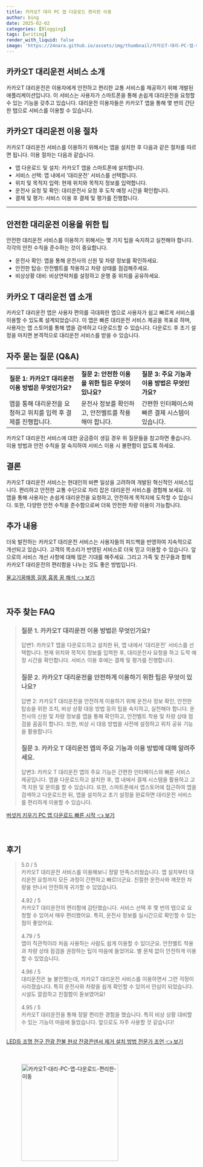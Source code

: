 ```yaml
---
title: 카카오T 대리 PC 앱 다운로드 편리한 이동
author: bing
date: 2025-02-02
categories: [Blogging]
tags: [writing]
render_with_liquid: false
image: 'https://24nara.github.io/assets/img/thumbnail/카카오T-대리-PC-앱-다운로드-편리한-이동.webp'
---
```



<h2 id='카카오T_대리운전_소개'>카카오T 대리운전 서비스 소개</h2>

<p>카카오T 대리운전은 이용자에게 안전하고 편리한 교통 서비스를 제공하기 위해 개발된 애플리케이션입니다. 이 서비스는 사용자가 스마트폰을 통해 손쉽게 대리운전을 요청할 수 있는 기능을 갖추고 있습니다. 대리운전 이용자들은 카카오T 앱을 통해 몇 번의 간단한 탭으로 서비스를 이용할 수 있습니다.</p>

<h2 id='이용_절차'>카카오T 대리운전 이용 절차</h2>

<p>카카오T 대리운전 서비스를 이용하기 위해서는 앱을 설치한 후 다음과 같은 절차를 따르면 됩니다. 이용 절차는 다음과 같습니다.</p>

<ul>
    <li>앱 다운로드 및 설치: 카카오T 앱을 스마트폰에 설치합니다.</li>
    <li>서비스 선택: 앱 내에서 '대리운전' 서비스를 선택합니다.</li>
    <li>위치 및 목적지 입력: 현재 위치와 목적지 정보를 입력합니다.</li>
    <li>운전사 요청 및 확인: 대리운전사 요청 후 도착 예정 시간을 확인합니다.</li>
    <li>결제 및 평가: 서비스 이용 후 결제 및 평가를 진행합니다.</li>
</ul>

<hr />

<h2 id='안전한_이용_팁'>안전한 대리운전 이용을 위한 팁</h2>

<p>안전한 대리운전 서비스를 이용하기 위해서는 몇 가지 팁을 숙지하고 실천해야 합니다. 각각의 안전 수칙을 준수하는 것이 중요합니다.</p>

<ul>
    <li>운전사 확인: 앱을 통해 운전사의 신원 및 차량 정보를 확인하세요.</li>
    <li>안전한 탑승: 안전벨트를 착용하고 차량 상태를 점검해주세요.</li>
    <li>비상상황 대비: 비상연락처를 설정하고 운행 중 위치를 공유하세요.</li>
</ul>

<h2 id='카카오T_대리운전_앱_소개'>카카오 T 대리운전 앱 소개</h2>

<p>카카오T 대리운전 앱은 사용자 편의를 극대화한 앱으로 사용자가 쉽고 빠르게 서비스를 이용할 수 있도록 설계되었습니다. 이 앱은 빠른 대리운전 서비스 제공을 목표로 하며, 사용자는 앱 스토어를 통해 앱을 검색하고 다운로드할 수 있습니다. 다운로드 후 초기 설정을 마치면 본격적으로 대리운전 서비스를 받을 수 있습니다.</p>

<h2 id='자주_묻는_질문'>자주 묻는 질문 (Q&A)</h2>

<table>
    <tr>
        <td><b>질문 1: 카카오T 대리운전 이용 방법은 무엇인가요?</b></td>
        <td><b>질문 2: 안전한 이용을 위한 팁은 무엇이 있나요?</b></td>
        <td><b>질문 3: 주요 기능과 이용 방법은 무엇인가요?</b></td>
    </tr>
    <tr>
        <td>앱을 통해 대리운전을 요청하고 위치를 입력 후 결제를 진행합니다.</td>
        <td>운전사 정보를 확인하고, 안전벨트를 착용해야 합니다.</td>
        <td>간편한 인터페이스와 빠른 결제 시스템이 있습니다.</td>
    </tr>
</table>

<p>카카오T 대리운전 서비스에 대한 궁금증이 생길 경우 위 질문들을 참고하면 좋습니다. 이용 방법과 안전 수칙을 잘 숙지하여 서비스 이용 시 불편함이 없도록 하세요.</p>

<h2 id='결론'>결론</h2>

<p>카카오T 대리운전 서비스는 현대인의 바쁜 일상을 고려하여 개발된 혁신적인 서비스입니다. 편리하고 안전한 교통 수단으로 자리 잡은 대리운전 서비스를 경험해 보세요. 이 앱을 통해 사용자는 손쉽게 대리운전을 요청하고, 안전하게 목적지에 도착할 수 있습니다. 또한, 다양한 안전 수칙을 준수함으로써 더욱 안전한 차량 이용이 가능합니다.</p>

<h2 id='추가_내용'>추가 내용</h2>

<p>더욱 발전하는 카카오T 대리운전 서비스는 사용자들의 피드백을 반영하여 지속적으로 개선되고 있습니다. 고객의 목소리가 반영된 서비스로 더욱 믿고 이용할 수 있습니다. 앞으로의 서비스 개선 사항에 대해 많은 기대를 해주세요. 그리고 가족 및 친구들과 함께 카카오T 대리운전의 편리함을 나누는 것도 좋은 방법입니다.</p>


<p><a class="click-button" title="물고기꿈해몽 길몽 흉몽 꿈 해석" href="https://24nara.github.io/posts/%EB%AC%BC%EA%B3%A0%EA%B8%B0%EA%BF%88%ED%95%B4%EB%AA%BD-%EA%B8%B8%EB%AA%BD-%ED%9D%89%EB%AA%BD-%EA%BF%88-%ED%95%B4%EC%84%9D/" rel="dofollow">물고기꿈해몽 길몽 흉몽 꿈 해석 👈 보기</a></p><br>
<h2 id='자주_찾는_FAQ'>자주 찾는 FAQ</h2>
<div itemscope="" itemtype="https://schema.org/FAQPage"> 
<blockquote> 
<div itemscope="" itemprop="mainEntity" itemtype="https://schema.org/Question"> 
<h3 itemprop="name">질문 1. 카카오T 대리운전 이용 방법은 무엇인가요?</h3> 
<div itemscope="" itemprop="acceptedAnswer" itemtype="https://schema.org/Answer"> 
<span itemprop="text"> 
<p>답변1: 카카오T 앱을 다운로드하고 설치한 뒤, 앱 내에서 '대리운전' 서비스를 선택합니다. 현재 위치와 목적지 정보를 입력한 후, 대리운전사 요청을 하고 도착 예정 시간을 확인합니다. 서비스 이용 후에는 결제 및 평가를 진행합니다.</p> 
</span> 
</div> 
</div> 
<div itemscope="" itemprop="mainEntity" itemtype="https://schema.org/Question"> 
<h3 itemprop="name">질문 2. 카카오T 대리운전을 안전하게 이용하기 위한 팁은 무엇이 있나요?</h3> 
<div itemscope="" itemprop="acceptedAnswer" itemtype="https://schema.org/Answer"> 
<span itemprop="text"> 
<p>답변 2: 카카오T 대리운전을 안전하게 이용하기 위해 운전사 정보 확인, 안전한 탑승을 위한 조치, 비상 상황 대응 방법 등의 팁을 숙지하고, 실천해야 합니다. 운전사의 신원 및 차량 정보를 앱을 통해 확인하고, 안전벨트 착용 및 차량 상태 점검을 꼼꼼히 합니다. 또한, 비상 시 대응 방법을 사전에 설정하고 위치 공유 기능을 활용합니다.</p> 
</span> 
</div> 
</div> 
<div itemscope="" itemprop="mainEntity" itemtype="https://schema.org/Question"> 
<h3 itemprop="name">질문 3. 카카오 T 대리운전 앱의 주요 기능과 이용 방법에 대해 알려주세요.</h3> 
<div itemscope="" itemprop="acceptedAnswer" itemtype="https://schema.org/Answer"> 
<span itemprop="text"> 
<p>답변3: 카카오 T 대리운전 앱의 주요 기능은 간편한 인터페이스와 빠른 서비스 제공입니다. 앱을 다운로드하고 설치한 후, 앱 내에서 결제 시스템을 활용하고 고객 지원 및 문의를 할 수 있습니다. 또한, 스마트폰에서 앱스토어에 접근하여 앱을 검색하고 다운로드한 뒤, 앱을 설치하고 초기 설정을 완료하면 대리운전 서비스를 편리하게 이용할 수 있습니다.</p> 
</span> 
</div> 
</div> 
</blockquote> 
</div>
<p><a class="click-button" title="버섯커 키우기 PC 앱 다운로드 빠른 시작" href="https://24nara.github.io/posts/%EB%B2%84%EC%84%AF%EC%BB%A4-%ED%82%A4%EC%9A%B0%EA%B8%B0-PC-%EC%95%B1-%EB%8B%A4%EC%9A%B4%EB%A1%9C%EB%93%9C-%EB%B9%A0%EB%A5%B8-%EC%8B%9C%EC%9E%91/" rel="dofollow">버섯커 키우기 PC 앱 다운로드 빠른 시작 👈 보기</a></p><br>
<h2 id='후기'>후기</h2>
<div itemscope itemtype="https://schema.org/Product">
  <blockquote>
  <div itemprop="review" itemscope itemtype="https://schema.org/Review">
      <div itemprop="reviewRating" itemscope itemtype="https://schema.org/Rating"> <span itemprop="ratingValue">5.0</span> / <span itemprop="bestRating">5</span> </div>
      <span itemprop="reviewBody">카카오T 대리운전 서비스를 이용해보니 정말 만족스러웠습니다. 앱 설치부터 대리운전 요청까지 모든 과정이 간편하고 빠르더군요. 친절한 운전사와 깨끗한 차량을 만나서 안전하게 귀가할 수 있었습니다.</span>
  </div>
  <br>
  <div itemprop="review" itemscope itemtype="https://schema.org/Review">
      <div itemprop="reviewRating" itemscope itemtype="https://schema.org/Rating"> <span itemprop="ratingValue">4.92</span> / <span itemprop="bestRating">5</span> </div>
      <span itemprop="reviewBody">카카오T 대리운전의 편리함에 감탄했습니다. 서비스 선택 후 몇 번의 탭으로 요청할 수 있어서 매우 편리했어요. 특히, 운전사 정보를 실시간으로 확인할 수 있는 점이 좋았어요.</span>
  </div>
  <br>
  <div itemprop="review" itemscope itemtype="https://schema.org/Review">
      <div itemprop="reviewRating" itemscope itemtype="https://schema.org/Rating"> <span itemprop="ratingValue">4.79</span> / <span itemprop="bestRating">5</span> </div>
      <span itemprop="reviewBody">앱이 직관적이라 처음 사용하는 사람도 쉽게 이용할 수 있더군요. 안전벨트 착용과 차량 상태 점검을 권장하는 팁이 마음에 들었어요. 별 문제 없이 안전하게 이용할 수 있었습니다.</span>
  </div>
  <br>
  <div itemprop="review" itemscope itemtype="https://schema.org/Review">
      <div itemprop="reviewRating" itemscope itemtype="https://schema.org/Rating"> <span itemprop="ratingValue">4.96</span> / <span itemprop="bestRating">5</span> </div>
      <span itemprop="reviewBody">대리운전은 늘 불안했는데, 카카오T 대리운전 서비스를 이용하면서 그런 걱정이 사라졌습니다. 특히 운전사와 차량을 쉽게 확인할 수 있어서 안심이 되었습니다. 시설도 깔끔하고 친절함이 돋보였어요!</span>
  </div>
  <br>
  <div itemprop="review" itemscope itemtype="https://schema.org/Review">
      <div itemprop="reviewRating" itemscope itemtype="https://schema.org/Rating"> <span itemprop="ratingValue">4.95</span> / <span itemprop="bestRating">5</span> </div>
      <span itemprop="reviewBody">카카오T 대리운전을 통해 정말 편리한 경험을 했습니다. 특히 비상 상황 대비할 수 있는 기능이 마음에 들었습니다. 앞으로도 자주 사용할 것 같습니다!</span>
  </div>
  <br>
  </blockquote>
</div>
<p><a class="click-button" title="LED등 조명 전구 잔광 잔불 현상 잔광콘덴서 제거 설치 방법 전문가 조언" href="https://24nara.github.io/posts/LED%EB%93%B1-%EC%A1%B0%EB%AA%85-%EC%A0%84%EA%B5%AC-%EC%9E%94%EA%B4%91-%EC%9E%94%EB%B6%88-%ED%98%84%EC%83%81-%EC%9E%94%EA%B4%91%EC%BD%98%EB%8D%B4%EC%84%9C-%EC%A0%9C%EA%B1%B0-%EC%84%A4%EC%B9%98-%EB%B0%A9%EB%B2%95-%EC%A0%84%EB%AC%B8%EA%B0%80-%EC%A1%B0%EC%96%B8/" rel="dofollow">LED등 조명 전구 잔광 잔불 현상 잔광콘덴서 제거 설치 방법 전문가 조언 👈 보기</a></p><br>
<figure class="image"><img src="https://24nara.github.io/assets/img/thumbnail/카카오T-대리-PC-앱-다운로드-편리한-이동.webp" alt="카카오T-대리-PC-앱-다운로드-편리한-이동" width="256" height="256"></figure>